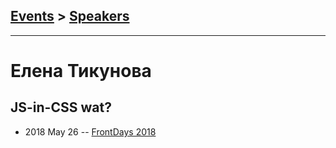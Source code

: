 ## [Events](../README.md) > [Speakers](../speakers.md)
---

# Елена Тикунова

## JS-in-CSS wat?
- 2018 May 26 -- [FrontDays 2018](https://www.youtube.com/watch?v=GSVGWDtT37s)    
